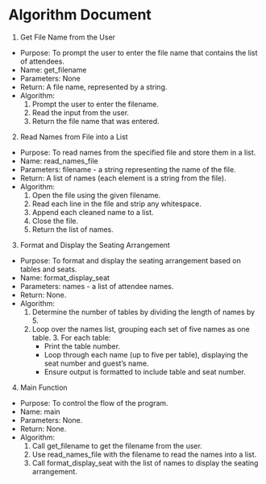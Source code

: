 # Algorithm Document

1. Get File Name from the User
- Purpose: To prompt the user to enter the file name that contains the list of attendees. 
- Name: get_filename 
- Parameters: None 
- Return: A file name, represented by a string. 
- Algorithm:
  1. Prompt the user to enter the filename. 
  1. Read the input from the user. 
  1. Return the file name that was entered. 

2. Read Names from File into a List
- Purpose: To read names from the specified file and store them in a list.
- Name: read_names_file
- Parameters: filename - a string representing the name of the file.
- Return: A list of names (each element is a string from the file).
- Algorithm:
  1. Open the file using the given filename. 
  2. Read each line in the file and strip any whitespace. 
  3. Append each cleaned name to a list. 
  4. Close the file. 
  5. Return the list of names. 

3. Format and Display the Seating Arrangement
- Purpose: To format and display the seating arrangement based on tables and seats. 
- Name: format_display_seat 
- Parameters: names - a list of attendee names. 
- Return: None. 
- Algorithm:
  1. Determine the number of tables by dividing the length of names by 5. 
  2. Loop over the names list, grouping each set of five names as one table. 
     3. For each table:
     - Print the table number. 
     - Loop through each name (up to five per table), displaying the seat number and guest’s name. 
     - Ensure output is formatted to include table and seat number.
  
4. Main Function
- Purpose: To control the flow of the program. 
- Name: main 
- Parameters: None. 
- Return: None. 
- Algorithm:
  1. Call get_filename to get the filename from the user. 
  2. Use read_names_file with the filename to read the names into a list. 
  3. Call format_display_seat with the list of names to display the seating arrangement.

